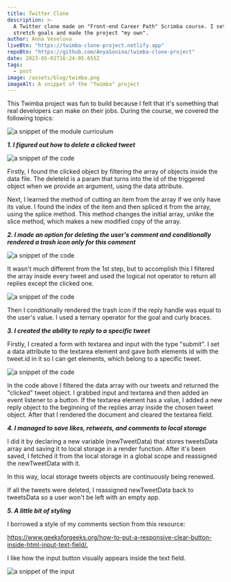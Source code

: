```yaml
---
title: Twitter Clone
description: >-
  A Twitter clone made on "Front-end Career Path" Scrimba course. I set some
  stretch goals and made the project "my own".
author: Anna Veselova
liveBtn: "https://twimba-clone-project.netlify.app"
repoBtn: "https://github.com/AnyaSonina/twimba-clone-project"
date: 2023-05-01T16:24:05.655Z
tags:
  - post
image: /assets/blog/twimba.png
imageAlt: A snippet of the "Twimba" project
---
```


This Twimba project was fun to build because I felt that it's something that real developers can make on their jobs. During the course, we covered the following topics:

![a snippet of the module curriculum](/assets/blog/twimba_studied.png)

_**1. I figured out how to delete a clicked tweet**_

![a snippet of the code](/assets/blog/twimba-delete-tweet.png)

Firstly, I found the clicked object by filtering the array of objects inside the data file. The deleteId is a param that turns into the id of the triggered object when we provide an argument, using the data attribute.

Next, I learned the method of cutting an item from the array if we only have its value. I found the index of the item and then spliced it from the array, using the splice method. This method changes the initial array, unlike the slice method, which makes a new modified copy of the array.

**_2. I made an option for deleting the user's comment and conditionally rendered a trash icon only for this comment_**

![a snippet of the code](/assets/blog/delete_comment-twimba.png)

It wasn't much different from the 1st step, but to accomplish this I filtered the array inside every tweet and used the logical not operator to return all replies except the clicked one.

![a snippet of the code](/assets/blog/conditional_icon-twimba.png)

Then I conditionally rendered the trash icon if the reply handle was equal to the user's value. I used a ternary operator for the goal and curly braces.

**_3. I created the ability to reply to a specific tweet_**

Firstly, I created a form with textarea and input with the type "submit". I set a data attribute to the textarea element and gave both elements id with the tweet.id in it so I can get elements, which belong to a specific tweet.

![a snippet of the code](/assets/blog/comment-tweet.png)

In the code above I filtered the data array with our tweets and returned the "clicked" tweet object. I grabbed input and textarea and then added an event listener to a button. If the textarea element has a value, I added a new reply object to the beginning of the replies array inside the chosen tweet object. After that I rendered the document and cleared the textarea field.

**_4. I managed to save likes, retweets, and comments to local storage_**

I did it by declaring a new variable (newTweetData) that stores tweetsData array and saving it to local storage in a render function. After it's been saved, I fetched it from the local storage in a global scope and reassigned the newTweetData with it.

In this way, local storage tweets objects are continuously being renewed.

If all the tweets were deleted, I reassigned newTweetData back to tweetsData so a user won't be left with an empty app.

_**5. A little bit of styling**_

I borrowed a style of my comments section from this resource:

<https://www.geeksforgeeks.org/how-to-put-a-responsive-clear-button-inside-html-input-text-field/.>

I like how the input button visually appears inside the text field.

![a snippet of the input](/assets/blog/input-tweemba.png)
